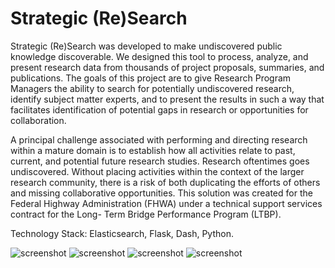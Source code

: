 # Strategic (Re)Search
Strategic (Re)Search was developed to make undiscovered public knowledge discoverable. We designed this tool to process, analyze, and present research data from thousands of project proposals, summaries, and publications. The goals of this project are to give Research Program Managers the ability to search for potentially undiscovered research, identify subject matter experts, and to present the results in such a way that facilitates identification of potential gaps in research or opportunities for collaboration.

A principal challenge associated with performing and directing research within a mature domain is to establish how all activities relate to past, current, and potential future research studies. Research oftentimes goes undiscovered. Without placing activities within the context of the larger research community, there is a risk of both duplicating the efforts of others and missing collaborative opportunities. This solution was created for the Federal Highway Administration (FHWA) under a technical support services contract for the Long- Term Bridge Performance Program (LTBP).

Technology Stack: Elasticsearch, Flask, Dash, Python.

![screenshot](https://github.com/nromano7/strategic-research/blob/master/screenshots/poster.PNG)
![screenshot](https://github.com/nromano7/strategic-research/blob/master/screenshots/dashboard.PNG)
![screenshot](https://github.com/nromano7/strategic-research/blob/master/screenshots/search.PNG)
![screenshot](https://github.com/nromano7/strategic-research/blob/master/screenshots/explore.PNG)
